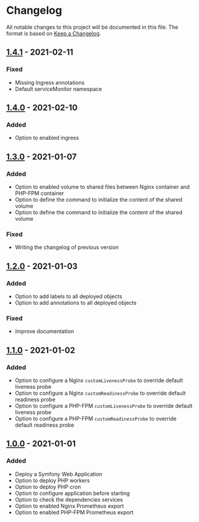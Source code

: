 # Changelog

All notable changes to this project will be documented in this file.
The format is based on [Keep a Changelog](https://keepachangelog.com/en/1.0.0/).

## [1.4.1](https://github.com/philippe-vandermoere/helm-charts/compare/symfony-1.4.0...symfony-1.4.1) - 2021-02-11

### Fixed

- Missing Ingress annotations
- Default serviceMonitor namespace

## [1.4.0](https://github.com/philippe-vandermoere/helm-charts/compare/symfony-1.3.0...symfony-1.4.0) - 2021-02-10

### Added

- Option to enabled ingress

## [1.3.0](https://github.com/philippe-vandermoere/helm-charts/compare/symfony-1.2.0...symfony-1.3.0) - 2021-01-07

### Added

- Option to enabled volume to shared files between Nginx container and PHP-FPM container
- Option to define the command to initialize the content of the shared volume
- Option to define the command to initialize the content of the shared volume

### Fixed

- Writing the changelog of previous version

## [1.2.0](https://github.com/philippe-vandermoere/helm-charts/compare/symfony-1.1.0...symfony-1.2.0) - 2021-01-03

### Added

- Option to add labels to all deployed objects
- Option to add annotations to all deployed objects

### Fixed

- Improve documentation

## [1.1.0](https://github.com/philippe-vandermoere/helm-charts/compare/symfony-1.0.0...symfony-1.1.0) - 2021-01-02

### Added

- Option to configure a Nginx `customLivenessProbe` to override default liveness probe
- Option to configure a Nginx `customReadinessProbe` to override default readiness probe
- Option to configure a PHP-FPM `customLivenessProbe` to override default liveness probe
- Option to configure a PHP-FPM `customReadinessProbe` to override default readiness probe

## [1.0.0](https://github.com/philippe-vandermoere/helm-charts/releases/tag/symfony-1.1.0) - 2021-01-01

### Added

- Deploy a Symfony Web Application
- Option to deploy PHP workers
- Option to deploy PHP cron
- Option to configure application before starting
- Option to check the dependencies services
- Option to enabled Nginx Prometheus export
- Option to enabled PHP-FPM Prometheus export
